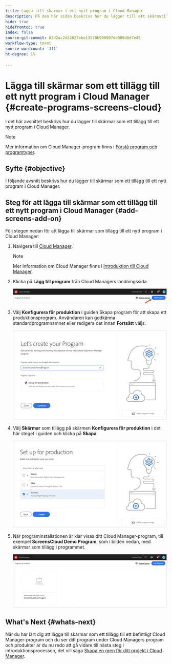 ```yaml
---
title: Lägga till skärmar i ett nytt program i Cloud Manager
description: På den här sidan beskrivs hur du lägger till ett skärmstillägg i ett nytt program i Cloud Manager för skärmar som en Cloud Service.
hide: true
hidefromtoc: true
index: false
source-git-commit: 83d2ac2d22827ebe13578b900907dd089d8d7e45
workflow-type: tm+mt
source-wordcount: '311'
ht-degree: 1%

---
```



# Lägga till skärmar som ett tillägg till ett nytt program i Cloud Manager {#create-programs-screens-cloud}

I det här avsnittet beskrivs hur du lägger till skärmar som ett tillägg till ett nytt program i Cloud Manager.

>[!NOTE]
>Mer information om Cloud Manager-program finns i [Förstå program och programtyper](https://experienceleague.adobe.com/docs/experience-manager-cloud-service/onboarding/getting-access/understand-program-types.html?lang=en).

## Syfte {#objective}

I följande avsnitt beskrivs hur du lägger till skärmar som ett tillägg till ett nytt program i Cloud Manager.

## Steg för att lägga till skärmar som ett tillägg till ett nytt program i Cloud Manager {#add-screens-add-on}

Följ stegen nedan för att lägga till skärmar som tillägg till ett nytt program i Cloud Manager:

1. Navigera till [Cloud Manager](https://my.cloudmanager.adobe.com/).

   >[!NOTE]
   >Mer information om Cloud Manager finns i [Introduktion till Cloud Manager](https://experienceleague.adobe.com/docs/experience-manager-cloud-service/onboarding/onboarding-concepts/cloud-manager-introduction.html?lang=en).

1. Klicka på **Lägg till program** från Cloud Managers landningssida.

   ![bild](/help/screens-cloud/assets/onboarding/onboard-screens-addon1.png)

1. Välj **Konfigurera för produktion** i guiden Skapa program för att skapa ett produktionsprogram. Användaren kan godkänna standardprogramnamnet eller redigera det innan **Fortsätt** väljs.

   ![bild](/help/screens-cloud/assets/onboarding/onboard-screens-addon2.png)

1. Välj **Skärmar** som tillägg på skärmen **Konfigurera för produktion** i det här steget i guiden och klicka på **Skapa**.

   ![bild](/help/screens-cloud/assets/onboarding/onboard-screens-addon3.png)

1. När programinstallationen är klar visas ditt Cloud Manager-program, till exempel **ScreensCloud Demo Program**, som i bilden nedan, med skärmar som tillägg i programmet.

   ![bild](/help/screens-cloud/assets/onboarding/onboard-screens-addon4.png)

## What&#39;s Next {#whats-next}

När du har lärt dig att lägga till skärmar som ett tillägg till ett befintligt Cloud Manager-program och du ser ditt program under Cloud Managers program och produkter är du nu redo att gå vidare till nästa steg i introduktionsprocessen, det vill säga [Skapa en gren för ditt projekt i Cloud Manager](/help/screens-cloud/onboarding-screens-cloud/creating-a-branch.md).

